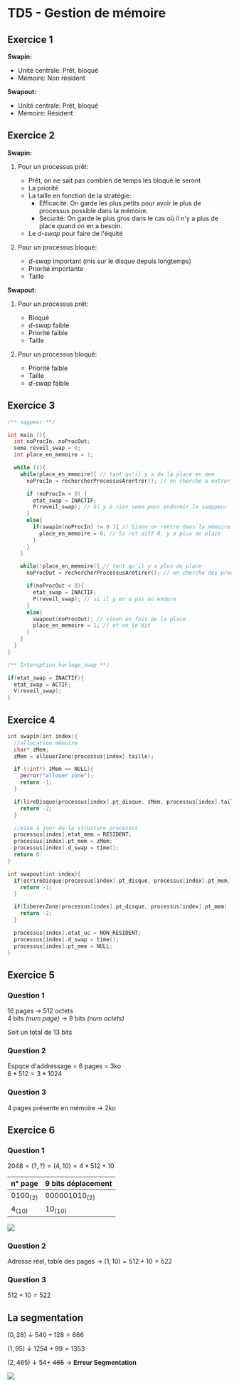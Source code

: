 # TD5 - Gestion de mémoire

## Exercice 1

**Swapin:**
  - Unité centrale: Prêt, bloqué
  - Mémoire: Non résident

**Swapout:**
  - Unité centrale: Prêt, bloqué
  - Mémoire: Résident

## Exercice 2

**Swapin:**
  1. Pour un processus prêt:

     - Prêt, on ne sait pas combien de temps les bloqué le seront 
     - La priorité
     - La taille en fonction de la stratégie:
       - Efficacité: On garde les plus petits pour avoir le plus de processus possible dans la mémoire.
       - Sécurité: On garde le plus gros dans le cas où il n'y a plus de place quand on en a besoin.
     - Le *d-swap* pour faire de l'équité
  

  2. Pour un processus bloqué:

     - *d-swap* important (mis sur le disque depuis longtemps)
     - Priorité importante
     - Taille

**Swapout:**

  1. Pour un processus prêt:
     - Bloqué
     - *d-swap* faible
     - Priorité faible
     - Taille
  

  2. Pour un processus bloqué:
     - Priorité faible
     - Taille
     - *d-swap* faible


## Exercice 3

```c
/** sappeur **/

int main (){
  int noProcIn, noProcOut;
  sema reveil_swap = 0;
  int place_en_memoire = 1;

  while (1){
    while(place_en_memoire){ // tant qu'il y a de la place en mem 
      noProcIn = rechercherProcessusArentrer(); // on cherche a entrer des processus

      if (noProcIn < 0) {
        etat_swap = INACTIF; 
        P(reveil_swap); // Si y a rien sema pour endormir le swappeur
      }
      else{
        if(swapin(noProcIn) != 0 ){ // Sinon on rentre dans la mémoire
          place_en_memoire = 0; // Si ret diff 0, y a plus de place
        }
      }
    }

    while(!place_en_memoire){ // tant qu'il y a plus de place
      noProcOut = rechercherProcessusAretirer(); // on cherche des processus à retirer

      if(noProcOut < 0){
        etat_swap = INACTIF;
        P(reveil_swap); // si il y en a pas on endore
      }
      else{
        swapout(noProcOut); // sinon on fait de la place 
        place_en_memoire = 1; // et on le dit
      }
    }
  }
}
```

```c
/** Interuption_horloge_swap **/

if(etat_swap = INACTIF){
  etat_swap = ACTIF;
  V(reveil_swap);
}
```


## Exercice 4

```c
int swapin(int index){
  //allocation mémoire
  char* zMem;
  zMem = allouerZone(processus[index].taille);

  if ((int*) zMem == NULL){
    perror("allouer zone");
    return -1;
  }

  if(lireDisque(processus[index].pt_disque, zMem, processus[index].taille) != 0){
    return -2;
  }

  //mise à jour de la structure processus
  processus[index].etat_mem = RESIDENT;
  processus[index].pt_mem = zMem;
  processus[index].d_swap = time();
  return 0:
}

int swapout(int index){
  if(ecrireDisque(processus[index].pt_disque, processus[index].pt_mem, processus[index].taille) != 0){
    return -1;
  }

  if(libererZone(processus[index].pt_disque, processus[index].pt_mem) != 0){
    return -2;
  }

  processus[index].etat_uc = NON_RESIDENT;
  processus[index].d_swap = time();
  processus[index].pt_mem = NULL;
}
```


## Exercice 5

### Question 1
16 pages &rarr; 512 octets \
4 bits *(num page)* &rarr; 9 bits *(num octets)*

Soit un total de 13 bits

### Question 2
Espqce d'addressage = 6 pages = 3ko \
$6*512 = 3*1024$

### Question 3
4 pages présente en mémoire &rarr; 2ko


## Exercice 6

### Question 1
$2048 = (?,?) = (4, 10) = 4*512+10$

n° page | 9 bits déplacement 
--- | ---
$0100_{(2)}$|$000001010_{(2)}$
$4_{(10)}$|$10_{(10)}$

![](./img/exo6.png)

### Question 2 
Adresse réel, table des pages &rarr;  $(1, 10) = 512+10 = 522$


### Question 3
$512+10 = 522$


## La segmentation 

$(0, 28)$
&darr;
$540+128 = 666$

$(1, 95)$
&darr;
$1254+99 = 1353$

$(2, 465)$
&darr;
$54+$ ~~465~~ &rarr; **Erreur Segmentation**

![](./img/seg.png)